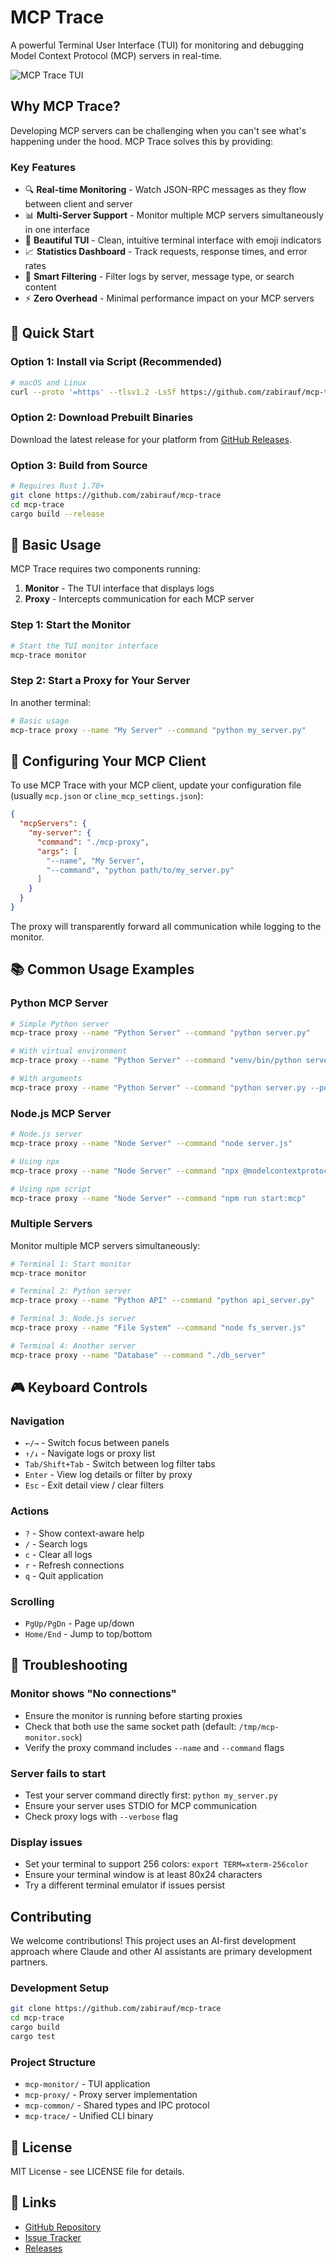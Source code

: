 # MCP Trace

A powerful Terminal User Interface (TUI) for monitoring and debugging Model Context Protocol (MCP) servers in real-time.

![MCP Trace TUI](docs/mcp-trace-tui.png)

## Why MCP Trace?

Developing MCP servers can be challenging when you can't see what's happening under the hood. MCP Trace solves this by providing:

### Key Features

- 🔍 **Real-time Monitoring** - Watch JSON-RPC messages as they flow between client and server
- 📊 **Multi-Server Support** - Monitor multiple MCP servers simultaneously in one interface
- 🎨 **Beautiful TUI** - Clean, intuitive terminal interface with emoji indicators
- 📈 **Statistics Dashboard** - Track requests, response times, and error rates
- 🔎 **Smart Filtering** - Filter logs by server, message type, or search content
- ⚡ **Zero Overhead** - Minimal performance impact on your MCP servers

## 🚀 Quick Start

### Option 1: Install via Script (Recommended)

```bash
# macOS and Linux
curl --proto '=https' --tlsv1.2 -LsSf https://github.com/zabirauf/mcp-trace/releases/download/v0.1.0/mcp-trace-installer.sh | sh
```

### Option 2: Download Prebuilt Binaries

Download the latest release for your platform from [GitHub Releases](https://github.com/zabirauf/mcp-trace/releases).

### Option 3: Build from Source

```bash
# Requires Rust 1.70+
git clone https://github.com/zabirauf/mcp-trace
cd mcp-trace
cargo build --release
```

## 📖 Basic Usage

MCP Trace requires two components running:

1. **Monitor** - The TUI interface that displays logs
2. **Proxy** - Intercepts communication for each MCP server

### Step 1: Start the Monitor

```bash
# Start the TUI monitor interface
mcp-trace monitor
```

### Step 2: Start a Proxy for Your Server

In another terminal:

```bash
# Basic usage
mcp-trace proxy --name "My Server" --command "python my_server.py"
```

## 🔧 Configuring Your MCP Client

To use MCP Trace with your MCP client, update your configuration file (usually `mcp.json` or `cline_mcp_settings.json`):

```json
{
  "mcpServers": {
    "my-server": {
      "command": "./mcp-proxy",
      "args": [
        "--name", "My Server", 
        "--command", "python path/to/my_server.py"
      ]
    }
  }
}
```

The proxy will transparently forward all communication while logging to the monitor.

## 📚 Common Usage Examples

### Python MCP Server

```bash
# Simple Python server
mcp-trace proxy --name "Python Server" --command "python server.py"

# With virtual environment
mcp-trace proxy --name "Python Server" --command "venv/bin/python server.py"

# With arguments
mcp-trace proxy --name "Python Server" --command "python server.py --port 3000"
```

### Node.js MCP Server

```bash
# Node.js server
mcp-trace proxy --name "Node Server" --command "node server.js"

# Using npx
mcp-trace proxy --name "Node Server" --command "npx @modelcontextprotocol/server-filesystem /path"

# Using npm script
mcp-trace proxy --name "Node Server" --command "npm run start:mcp"
```

### Multiple Servers

Monitor multiple MCP servers simultaneously:

```bash
# Terminal 1: Start monitor
mcp-trace monitor

# Terminal 2: Python server
mcp-trace proxy --name "Python API" --command "python api_server.py"

# Terminal 3: Node.js server  
mcp-trace proxy --name "File System" --command "node fs_server.js"

# Terminal 4: Another server
mcp-trace proxy --name "Database" --command "./db_server"
```

## 🎮 Keyboard Controls

### Navigation
- `←/→` - Switch focus between panels
- `↑/↓` - Navigate logs or proxy list
- `Tab/Shift+Tab` - Switch between log filter tabs
- `Enter` - View log details or filter by proxy
- `Esc` - Exit detail view / clear filters

### Actions
- `?` - Show context-aware help
- `/` - Search logs
- `c` - Clear all logs
- `r` - Refresh connections
- `q` - Quit application

### Scrolling
- `PgUp/PgDn` - Page up/down
- `Home/End` - Jump to top/bottom

## 🐛 Troubleshooting

### Monitor shows "No connections"
- Ensure the monitor is running before starting proxies
- Check that both use the same socket path (default: `/tmp/mcp-monitor.sock`)
- Verify the proxy command includes `--name` and `--command` flags

### Server fails to start
- Test your server command directly first: `python my_server.py`
- Ensure your server uses STDIO for MCP communication
- Check proxy logs with `--verbose` flag

### Display issues
- Set your terminal to support 256 colors: `export TERM=xterm-256color`
- Ensure your terminal window is at least 80x24 characters
- Try a different terminal emulator if issues persist

## Contributing

We welcome contributions! This project uses an AI-first development approach where Claude and other AI assistants are primary development partners.

### Development Setup

```bash
git clone https://github.com/zabirauf/mcp-trace
cd mcp-trace
cargo build
cargo test
```

### Project Structure

- `mcp-monitor/` - TUI application
- `mcp-proxy/` - Proxy server implementation  
- `mcp-common/` - Shared types and IPC protocol
- `mcp-trace/` - Unified CLI binary

## 📝 License

MIT License - see LICENSE file for details.

## 🔗 Links

- [GitHub Repository](https://github.com/zabirauf/mcp-trace)
- [Issue Tracker](https://github.com/zabirauf/mcp-trace/issues)
- [Releases](https://github.com/zabirauf/mcp-trace/releases)
